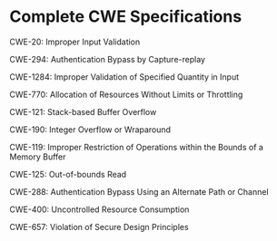 

# Complete CWE Specifications

CWE-20: Improper Input Validation

CWE-294: Authentication Bypass by Capture-replay

CWE-1284: Improper Validation of Specified Quantity in Input

CWE-770: Allocation of Resources Without Limits or Throttling

CWE-121: Stack-based Buffer Overflow

CWE-190: Integer Overflow or Wraparound

CWE-119: Improper Restriction of Operations within the Bounds of a Memory Buffer

CWE-125: Out-of-bounds Read

CWE-288: Authentication Bypass Using an Alternate Path or Channel

CWE-400: Uncontrolled Resource Consumption

CWE-657: Violation of Secure Design Principles